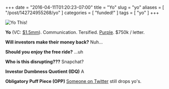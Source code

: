+++
date = "2016-04-11T01:20:23-07:00"
title = "Yo"
slug = "yo"
aliases = [ "/post/142724955268/yo" ]
categories = [ "funded!" ]
tags = [ "yo" ]
+++

![Yo This!](https://dumbfunded.imgix.net/yo_screen.jpg?w=640&fit=max&auto=format&q=90 "Yo, you got Yo?")

**Yo** (VC: [$1.5mm](https://www.crunchbase.com/organization/yo)). Communication. Tersified. [Purple](https://www.yahoo.com/). $750k / letter.

<!--more-->

**Will investors make their money back?** Nuh...

**Should you enjoy the free ride?** ...uh

**Who is this disrupting???** Snapchat?

**Investor Dumbness Quotient (IDQ)** A

**Obligatory Puff Piece (OPP)** [Someone on Twitter](https://twitter.com/ameliarianaa/status/718331550576865280) still drops yo's.
